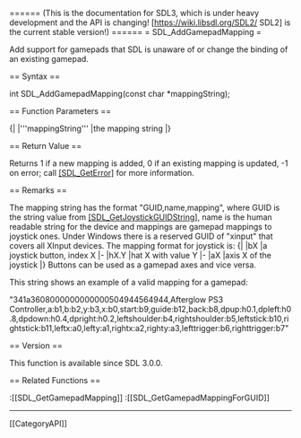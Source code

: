 ====== (This is the documentation for SDL3, which is under heavy development and the API is changing! [https://wiki.libsdl.org/SDL2/ SDL2] is the current stable version!) ======
= SDL_AddGamepadMapping =

Add support for gamepads that SDL is unaware of or change the binding of an existing gamepad.

== Syntax ==

<syntaxhighlight lang='c'>
int SDL_AddGamepadMapping(const char *mappingString);
</syntaxhighlight>

== Function Parameters ==

{|
|'''mappingString'''
|the mapping string
|}

== Return Value ==

Returns 1 if a new mapping is added, 0 if an existing mapping is updated,
-1 on error; call [[SDL_GetError]]() for more information.

== Remarks ==

The mapping string has the format "GUID,name,mapping", where GUID is the
string value from [[SDL_GetJoystickGUIDString]](), name is the human
readable string for the device and mappings are gamepad mappings to
joystick ones. Under Windows there is a reserved GUID of "xinput" that
covers all XInput devices. The mapping format for joystick is: {| |bX |a
joystick button, index X |- |hX.Y |hat X with value Y |- |aX |axis X of the
joystick |} Buttons can be used as a gamepad axes and vice versa.

This string shows an example of a valid mapping for a gamepad:

<syntaxhighlight lang='c'>
"341a3608000000000000504944564944,Afterglow PS3 Controller,a:b1,b:b2,y:b3,x:b0,start:b9,guide:b12,back:b8,dpup:h0.1,dpleft:h0.8,dpdown:h0.4,dpright:h0.2,leftshoulder:b4,rightshoulder:b5,leftstick:b10,rightstick:b11,leftx:a0,lefty:a1,rightx:a2,righty:a3,lefttrigger:b6,righttrigger:b7"
</syntaxhighlight>

== Version ==

This function is available since SDL 3.0.0.

== Related Functions ==

:[[SDL_GetGamepadMapping]]
:[[SDL_GetGamepadMappingForGUID]]

----
[[CategoryAPI]]


